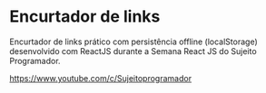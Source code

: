 # Encurtador de links 

Encurtador de links prático com persistência offline (localStorage) desenvolvido com ReactJS durante a Semana React JS do Sujeito Programador.

https://www.youtube.com/c/Sujeitoprogramador